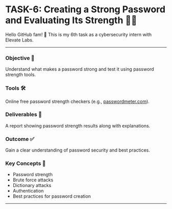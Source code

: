 # TASK-6: Creating a Strong Password and Evaluating Its Strength 🔐✨

Hello GitHub fam! 👋
This is my 6th task as a cybersecurity intern with Elevate Labs.

---

### Objective 🎯

Understand what makes a password strong and test it using password strength tools.

### Tools 🛠️

Online free password strength checkers (e.g., [passwordmeter.com](https://passwordmeter.com)).

### Deliverables 📄

A report showing password strength results along with explanations.

### Outcome ✅

Gain a clear understanding of password security and best practices.

### Key Concepts 🔑

* Password strength
* Brute force attacks
* Dictionary attacks
* Authentication
* Best practices for password creation

---
